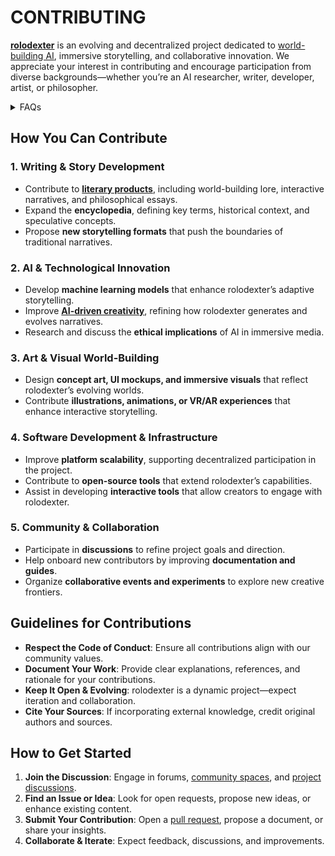# CONTRIBUTING 

**[rolodexter](/LITERARY_PRODUCTS/JOES_NOTES/FAQS/WHAT_IS_ROLODEXTER.md)** is an evolving and decentralized project dedicated to [world-building AI](/LITERARY_PRODUCTS/JOES_NOTES/FAQS/WHAT_IS_WORLD_BUILDING_AI.md), immersive storytelling, and collaborative innovation. We appreciate your interest in contributing and encourage participation from diverse backgrounds—whether you’re an AI researcher, writer, developer, artist, or philosopher.

<details>
<summary>FAQs</summary>

1. [What is World-Building AI?](/LITERARY_PRODUCTS/JOES_NOTES/FAQS/WHAT_IS_WORLD_BUILDING_AI.md)
2. [Who or what is rolodexter?](/LITERARY_PRODUCTS/JOES_NOTES/FAQS/WHAT_IS_ROLODEXTER.md)
3. [How is rolodexter being used today?](/LITERARY_PRODUCTS/JOES_NOTES/FAQS/HOW_IS_ROLODEXTER_BEING_USED.md)
4. [Who is building rolodexter?](/LITERARY_PRODUCTS/JOES_NOTES/FAQS/WHO_IS_BUILDING_ROLODEXTER.md)
5. [What is rolodexter’s literary and visual aesthetic?](/LITERARY_PRODUCTS/JOES_NOTES/FAQS/WHAT_IS_ROLODEXTERS_AESTHETIC.md)

</details>

## How You Can Contribute
### 1. **Writing & Story Development**
- Contribute to **[literary products](/LITERARY_PRODUCTS/LITERARY_PRODUCTS.MD)**, including world-building lore, interactive narratives, and philosophical essays.
- Expand the **encyclopedia**, defining key terms, historical context, and speculative concepts.
- Propose **new storytelling formats** that push the boundaries of traditional narratives.

### 2. **AI & Technological Innovation**
- Develop **machine learning models** that enhance rolodexter’s adaptive storytelling.
- Improve **[AI-driven creativity](/LITERARY_PRODUCTS/JOES_NOTES/FAQS/WHAT_IS_WORLD_BUILDING_AI.md)**, refining how rolodexter generates and evolves narratives.
- Research and discuss the **ethical implications** of AI in immersive media.

### 3. **Art & Visual World-Building**
- Design **concept art, UI mockups, and immersive visuals** that reflect rolodexter’s evolving worlds.
- Contribute **illustrations, animations, or VR/AR experiences** that enhance interactive storytelling.

### 4. **Software Development & Infrastructure**
- Improve **platform scalability**, supporting decentralized participation in the project.
- Contribute to **open-source tools** that extend rolodexter’s capabilities.
- Assist in developing **interactive tools** that allow creators to engage with rolodexter.

### 5. **Community & Collaboration**
- Participate in **discussions** to refine project goals and direction.
- Help onboard new contributors by improving **documentation and guides**.
- Organize **collaborative events and experiments** to explore new creative frontiers.

## Guidelines for Contributions
- **Respect the Code of Conduct**: Ensure all contributions align with our community values.
- **Document Your Work**: Provide clear explanations, references, and rationale for your contributions.
- **Keep It Open & Evolving**: rolodexter is a dynamic project—expect iteration and collaboration.
- **Cite Your Sources**: If incorporating external knowledge, credit original authors and sources.

## How to Get Started
1. **Join the Discussion**: Engage in forums, [community spaces](https://t.me/rolodexter1), and [project discussions](https://github.com/rolodexter/rolodexter/discussions).
2. **Find an Issue or Idea**: Look for open requests, propose new ideas, or enhance existing content.
3. **Submit Your Contribution**: Open a [pull request](https://github.com/rolodexter/rolodexter/pulls), propose a document, or share your insights.
4. **Collaborate & Iterate**: Expect feedback, discussions, and improvements.

